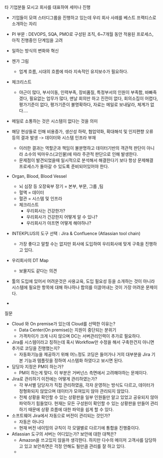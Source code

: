 타 기업분들 모시고 회사를 대표하여 세미나 진행
- 기업들이 모여 스터디그룹을 진행하고 있는데 우리 회사 사례를 베스트 프랙티스로 소개하는 자리
- PI 부문 : DEVOPS, SQA, PMO로 구성된 조직, 6~7개월 동안 적용된 프로세스, 아직 진행중인 단계임을 고려

- 일하는 방식의 변화와 혁신

- 젠가 그림
	- 업계 흐름, 시대의 흐름에 따라 지속적인 유지보수가 필요하다.
- 체크리스트
	- 야근이 많다, 부서이동, 인력부족, 장비품질, 특정부서의 인원이 부족함, 바빠죽겠다, 필요없는 업무가 많다, 맨날 회의만 하고 진전이 없다, 회의소집이 어렵다, 평가기준이 없다, 평가기준이 불명확하다, 자료는 메일로 보내달라, 체계가 없다.... 
- 메일로 소통하는 것은 시스템이 없다는 것을 의미

- 해당 현상들로 인해 비용증가, 생산성 하락, 협업약화, 확대해석 및 인지편향 오류 등의 결과 발생 -> 데이터와 시스템 인프라 부재
	- 이러한 결과는 역할군과 책임이 불분명하고 데이터기반의 객관적 판단이 아니라 소수의 빅마우스(고인물)에 따라 주관적 판단으로 인해 발생한다.
	- 문제점이 발견되었을때 일시적으로 분석해서 해결한다기 보다 항상 문제해결 프로세스가 돌아갈 수 있도록 준비되어있어야 한다.

- Organ, Blood, Blood Vessel
	- 뇌 심장 등 오장육부 장기 = 본부, 부문, 그룹 ,팀
	- 혈액 = 데이터
	- 혈관 = 시스템 및 인프라
	- 체크리스트
		- 우리회사는 건강한가?
		- 우리회사가 건강한지 어떻게 알 수 있나?
		- 우리회사가 아프면 어떻게 해야하나?

- INTEKPLUS의 도구 선택 : Jira & Confluence (Atlassian tool chain)
	- 가장 좋다고 말할 수는 없지만 회사에 도입하여 우리회사에 맞게 구축을 진행하고 있다.

- 우리회사의 DT Map
	- 보물지도 같다는 의견

- 툴의 도입에 있어서 어려운것은 사용교육, 도입 필요성 등을 소개하는 것이 아니라 시스템에 필요한 항목에 대해 하나하나 합의를 이끌어내는 것이 가장 어려운 문제이다.
- 

질문
- Cloud 와 On premise가 있는데 Cloud를 선택한 이유는?
	- Data Center(On premise)는 지원이 중단되는 분위기
	- 가격차이가 크게 나지 않으며 DC는 서버관리인력이 추가로 필요하다.
- Jira를 시스템이라고 칭하는데 혹시 Workflow만 수정을 해서 구축한건지 아니면 추가로 코딩을 진행했는지?
	- 자동화기능을 제공하기 위해 어느정도 코딩은 들어가나 거의 대부분을 Jira 기본 기능과 템플릿을 정하여 시스템화 하였다고 보시면 된다.
- 담당자 지정은 PM이 하는가?
	- PM이 하는게 맞다. 이 부분은 거버넌스 측면에서 고려해야하는 문제이다.
- Jira로 관리하기 이전에는 어떻게 관리하였는가?
	- 각 부서별 담당자가 직접 관리하였음, 각자 운영하는 방식도 다르고, 데이터가 정형화되지 않았으며 데이터가 모여있지 않아 관리되지 않았다.
	- 전체 상황을 확인할 수 있는 상황판을 일부 인원들만 알고 있었고 공유되지 않아 파악하기 힘들었다. 현재는 모든 구성원이 확인할 수 있는 상황판을 만들어 관리하기 때문에 상황 흐름에 대한 파악을 쉽게 할 수 있다.
- 소프트웨어 Jira에서 자동으로 버전이 관리되는 것인가?
	- 자동은 아니다
	- 현재 버전 네이밍의 규칙이 각 모델별로 다르기에 통합을 진행중이다.
- Atlassian 도구의 서버는 어디있는가? 보안에 대한 대책은?
	- Amazon을 쓰고있지 않을까 생각한다. 하지만 다수의 메이저 고객사를 담당하고 있고 보안측면은 걱정 안해도 될만큼 관리를 잘 하고 있다.
	- 